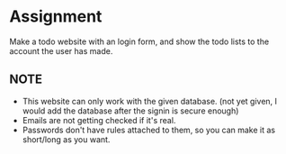 # Assignment

Make a todo website with an login form, and show the todo lists to the account the user has made.


## NOTE

* This website can only work with the given database. (not yet given, I would add the database after the signin is secure enough)
* Emails are not getting checked if it's real.
* Passwords don't have rules attached to them, so you can make it as short/long as you want.
